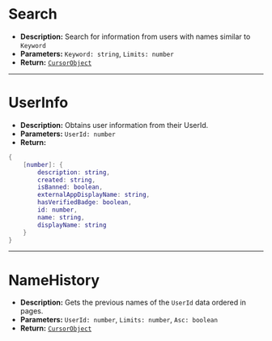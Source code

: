 # Search
- **Description:** Search for information from users with names similar to `Keyword`
- **Parameters:** `Keyword: string`, `Limits: number`
- **Return:** [`CursorObject`](https://github.com/SOTR654/Roblox_modules/tree/main/APIsManager#cursorobject)
___
# UserInfo
- **Description:** Obtains user information from their UserId.
- **Parameters:** `UserId: number`
- **Return:**
```lua
{
    [number]: {
        description: string,
        created: string,
        isBanned: boolean,
        externalAppDisplayName: string,
        hasVerifiedBadge: boolean,
        id: number,
        name: string,
        displayName: string
    }
}
```
___
# NameHistory
- **Description:** Gets the previous names of the `UserId` data ordered in pages.
- **Parameters:** `UserId: number`, `Limits: number`, `Asc: boolean`
- **Return:** [`CursorObject`](https://github.com/SOTR654/Roblox_modules/tree/main/APIsManager#cursorobject)

